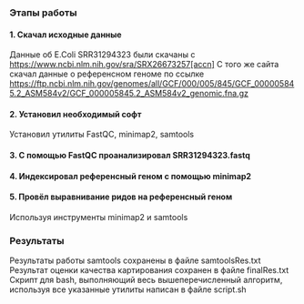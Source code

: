 ### Этапы работы
#### 1. Скачал исходные данные
Данные об E.Coli SRR31294323 были скачаны с https://www.ncbi.nlm.nih.gov/sra/SRX26673257[accn]
С того же сайта скачал данные о референсном геноме по ссылке  https://ftp.ncbi.nlm.nih.gov/genomes/all/GCF/000/005/845/GCF_000005845.2_ASM584v2/GCF_000005845.2_ASM584v2_genomic.fna.gz
#### 2. Установил необходимый софт
Установил утилиты FastQC, minimap2, samtools
#### 3. С помощью FastQC проанализировал SRR31294323.fastq
#### 4. Индексировал референсный геном с помощью minimap2
#### 5. Провёл выравнивание ридов на референсный геном
Используя инструменты minimap2 и samtools
### Результаты
Результаты работы samtools сохранены в файле samtoolsRes.txt
Результат оценки качества картирования сохранен в файле finalRes.txt
Скрипт для bash, выполняющий весь вышеперечисленный алгоритм, используя все указанные утилиты написан в файле script.sh